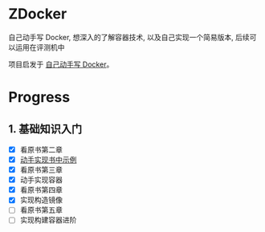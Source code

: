 # ZDocker
自己动手写 Docker, 想深入的了解容器技术, 以及自己实现一个简易版本, 后续可以运用在评测机中

项目启发于 [自己动手写 Docker](https://github.com/xianlubird/mydocker)。

# Progress
## 1. 基础知识入门
- [x] 看原书第二章
- [x] [动手实现书中示例](./learning/chapter2)
- [x] 看原书第三章
- [x] 动手实现容器
- [x] 看原书第四章
- [x] 实现构造镜像
- [ ] 看原书第五章
- [ ] 实现构建容器进阶